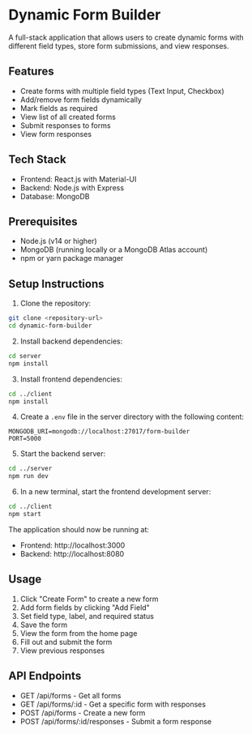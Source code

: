 # Dynamic Form Builder

A full-stack application that allows users to create dynamic forms with different field types, store form submissions, and view responses.

## Features

- Create forms with multiple field types (Text Input, Checkbox)
- Add/remove form fields dynamically
- Mark fields as required
- View list of all created forms
- Submit responses to forms
- View form responses

## Tech Stack

- Frontend: React.js with Material-UI
- Backend: Node.js with Express
- Database: MongoDB

## Prerequisites

- Node.js (v14 or higher)
- MongoDB (running locally or a MongoDB Atlas account)
- npm or yarn package manager

## Setup Instructions

1. Clone the repository:
```bash
git clone <repository-url>
cd dynamic-form-builder
```

2. Install backend dependencies:
```bash
cd server
npm install
```

3. Install frontend dependencies:
```bash
cd ../client
npm install
```

4. Create a `.env` file in the server directory with the following content:
```
MONGODB_URI=mongodb://localhost:27017/form-builder
PORT=5000
```

5. Start the backend server:
```bash
cd ../server
npm run dev
```

6. In a new terminal, start the frontend development server:
```bash
cd ../client
npm start
```

The application should now be running at:
- Frontend: http://localhost:3000
- Backend: http://localhost:8080

## Usage

1. Click "Create Form" to create a new form
2. Add form fields by clicking "Add Field"
3. Set field type, label, and required status
4. Save the form
5. View the form from the home page
6. Fill out and submit the form
7. View previous responses

## API Endpoints

- GET /api/forms - Get all forms
- GET /api/forms/:id - Get a specific form with responses
- POST /api/forms - Create a new form
- POST /api/forms/:id/responses - Submit a form response 